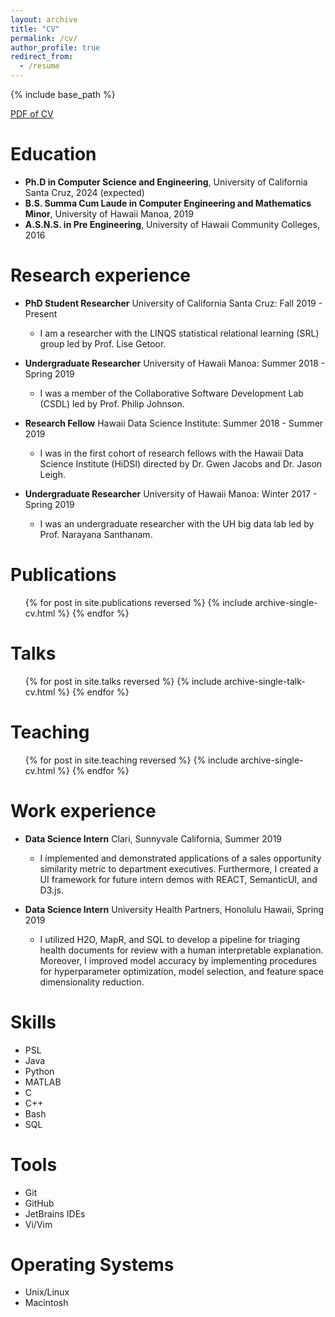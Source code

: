 ```yaml
---
layout: archive
title: "CV"
permalink: /cv/
author_profile: true
redirect_from:
  - /resume
---
```


{% include base_path %}

[PDF of CV](https://users.soe.ucsc.edu/~cadicken/_site/files/CharlesDickensCV.pdf)

Education
======
* **Ph.D in Computer Science and Engineering**, University of California Santa Cruz, 2024 (expected)
* **B.S. Summa Cum Laude in Computer Engineering and Mathematics Minor**, University of Hawaii Manoa, 2019
* **A.S.N.S. in Pre Engineering**, University of Hawaii Community Colleges, 2016

Research experience
======
* **PhD Student Researcher** University of California Santa Cruz: Fall 2019 - Present
  * I am a researcher with the LINQS statistical relational learning (SRL) group led by Prof. Lise Getoor.

* **Undergraduate Researcher** University of Hawaii Manoa: Summer 2018 - Spring 2019
  * I was a member of the Collaborative Software Development Lab (CSDL) led by Prof. Philip Johnson.

* **Research Fellow** Hawaii Data Science Institute: Summer 2018 - Summer 2019
  * I was in the first cohort of research fellows with the Hawaii Data Science Institute (HiDSI) directed by Dr. Gwen Jacobs and Dr. Jason Leigh.

* **Undergraduate Researcher** University of Hawaii Manoa: Winter 2017 - Spring 2019
  * I was an undergraduate researcher with the UH big data lab led by Prof. Narayana Santhanam.

Publications
======
  <ul>{% for post in site.publications reversed %}
    {% include archive-single-cv.html %}
  {% endfor %}</ul>

Talks
======
  <ul>{% for post in site.talks reversed %}
    {% include archive-single-talk-cv.html %}
  {% endfor %}</ul>

Teaching
======
  <ul>{% for post in site.teaching reversed %}
    {% include archive-single-cv.html %}
  {% endfor %}</ul>

Work experience
======
* **Data Science Intern** Clari, Sunnyvale California, Summer 2019
  * I implemented and demonstrated applications of a sales opportunity similarity metric to department executives. Furthermore, I created a UI framework for future intern demos with REACT, SemanticUI, and D3.js.

* **Data Science Intern** University Health Partners, Honolulu Hawaii, Spring 2019
  * I utilized H2O, MapR, and SQL to develop a pipeline for triaging health documents for review with a human interpretable explanation. Moreover, I improved model accuracy by implementing procedures for hyperparameter optimization, model selection, and feature space dimensionality reduction.

Skills
======
* PSL
* Java
* Python
* MATLAB
* C
* C++
* Bash
* SQL

Tools
======
* Git
* GitHub
* JetBrains IDEs
* Vi/Vim

Operating Systems
======
* Unix/Linux
* Macintosh
